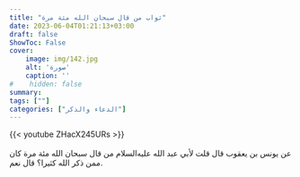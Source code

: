 ```yaml
---
title: "ثواب من قال سبحان الله مئة مرة"
date: 2023-06-04T01:21:13+03:00
draft: false
ShowToc: False
cover:
    image: img/142.jpg
    alt: 'صورة'
    caption: ''
#    hidden: false
summary: 
tags: [""]
categories: ["الدعاء والذكر"]
---
```

{{< youtube ZHacX245URs >}}  
 <br>
عن يونس بن يعقوب قال
قلت لأبي عبد الله عليه‌السلام من قال سبحان الله مئة مرة كان ممن ذكر الله
كثيرا؟ قال نعم.

